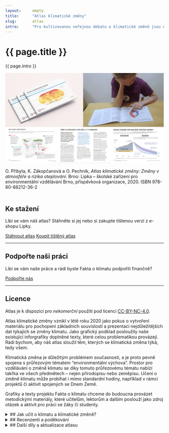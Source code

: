 ```yaml
---
layout:     empty
title:      "Atlas klimatické změny"
slug:       atlas
intro:      "Pro kultivovanou veřejnou debatu o klimatické změně jsou nezbytná dobrá a především srozumitelně vysvětlená data. Proto v tomto atlasu nabízíme snadno pochopitlené grafy a mapy, které jsou navíc vždy doplněny textem, který danou problematiku vysvětluje."
---
```


<div class="section"><div class="container">
<div class="row" markdown="on">
    <div class="col-md-12 col-lg-9">
        <h1>{{ page.title }}</h1>
        <p class="lead">{{ page.intro }}</p>
        <img src="/assets/img/atlas-preview.jpg" class="img-fluid mb-1" alt="Alas klimatické změny">
        <p>O. Přibyla, K. Zákopčanová a O. Pechník, <em>Atlas klimatické změny: Změny v atmosféře a rizika oteplování</em>. Brno: Lipka – školské zařízení pro environmentální vzdělávání Brno, příspěvková organizace, 2020. ISBN 978-80-88212-36-2</p>
    </div>
    <div class="col-md-12 col-lg-3" style="margin-top: 3rem;">
        <h2>Ke stažení</h2>
        <p>Líbí se vám náš atlas? Stáhněte si jej nebo si zakupte tištenou verzi z e-shopu Lipky.</p>
        <a href="{{ site.baseurl }}/assets/files/atlas-klimaticke-zmeny.pdf" class="btn btn-primary"><i class="fas fa-fw fa-file-download"></i> Stáhnout atlas</a>
        <a href="https://www.lipka.cz/lipka?idk=zbozi93|5" class="btn btn-secondary"><i class="fas fa-fw fa-atlas"></i> Koupit tištěný atlas</a>
        <hr />
        <h2>Podpořte naši práci</h2>
        <p>Libí se vám naše práce a rádi byste Fakta o klimatu podpořili finančně?</p>
        <a href="{{ site.fundraising }}" class="btn btn-primary"><i class="fas fa-fw fa-heart"></i> Podpořte nás</a>
        <hr />
        <h2>Licence</h2>
        <p>Atlas je k dispozici pro <em>nekomerční</em> použití pod licencí <a href="https://creativecommons.org/licenses/by-nc/4.0/deed.cs" title="Uveďte původ-Neužívejte komerčně 4.0 Mezinárodní" rel="license">CC-BY-NC-4.0</a>.</p>
    </div>
</div>
</div></div>

<div class="section"><div class="container" markdown="1">

Atlas klimatické změny vznikl v létě roku 2020 jako pokus o vytvoření materiálu pro pochopení základních souvislostí a prezentaci nejdůležitějších dat týkajích se změny klimatu. Jako grafický podklad posloužily naše existující inforgrafiky doplněné texty, které celou problematikou provázejí. Rádi bychom, aby náš atlas sloužil těm, kterých se klimatická změna týká, tedy všem.

Klimatická změna je důležitým problémem současnosti, a je proto pevně spojena s průřezovým tématem “environmentální výchova”. Prostor pro vzdělávání o změně klimatu se díky tomuto průřezovému tématu nabízí takřka ve všech předmětech – nejen přírodopisu nebo zeměpisu. Učení o změně klimatu může probíhat i mimo standardní hodiny, například v rámci projektů či aktivit spojených se Dnem Země.

Grafiky a texty projektu Fakta o klimatu chceme do budoucna provázet metodickými materiály, které učitelům, lektorům a dalším poslouží jako zdroj otázek a aktivit pro práci se žáky či studenty.

<details markdown="1">
<summary markdown=1>
## Jak učit o klimatu a klimatické změně?
</summary>

Je mnoho způsobů jak uspořádat sérii vyučovacích hodin nebo přednášek o klimatické změně. Lze začít u zvyšování teplot, u emisí skleníkových plynů anebo třeba u dopadů změny na obyvatele různých oblastí. My jsme v Atlase uspořádali grafiky a texty tak, že ilustrují následující linku argumentů.

1. **Lidská činnost mění složení atmosféry** – zejména kvůli spalování uhlí, ropy a plynu se v atmosféře hromadí oxid uhličitý.
2. **Oxid uhličitý zesiluje skleníkový efekt** – výpočty a modely ukazují, že při zvýšení koncentrací CO2 z 280ppm na 540ppm se planeta jako celek oteplí v průměru o 3 °C.
3. **Globální oteplování je už nyní jasně pozorovaný a daty dobře podložený jev** – v průběhu 20. Století se teplota zvýšila o 1,2 °C, přičemž oteplení nebylo všude stejné. Některé části světa se  za posledních 60 let oteplily téměř o 5°C. Současné globální oteplování probíhá také vyjímečně rychle.
4. **Česká republika se otepluje přibližně dvakrát rychleji než světový průměr** – za posledních 60 let se oteplila o 2°C,  je to dáno její vnitrozemskou polohou na severní polokouli. Jedním z důsledků je masivní úhyn smrkových lesů.
5. **Kdyby se planeta oteplila o více než 1.5 °C, došlo by ke kolapsu mnoha světových ekosystémů a velkým změnám v kryosféře a atmosférických a oceánských prouděních** – proto se státy v Pařížské dohodě zavázaly k úsilí udržet globální oteplování pod hranicí 1.5 °C.
6. **Aby se oteplení podařilo udržet pod hranicí 1,5°C, je potřeba dosáhnout uhlíkové neutrality do roku 2050.**

</details>

<details markdown="1">
<summary markdown=1>
## Recenzenti a poděkování
</summary>

Atlas recenzovali:

* Mgr. Michal Žák, Ph. D., Katedra fyziky atmosféry Matematicko-fyzikální fakulty Univerzity Karlovy
* RNDr. Radim Tolasz, Ph. D., klimatolog, Český hydrometeorologický ústav
* Ing. Jiří Dlouhý, Centrum pro otázky životního prostředí Univerzity Karlovy
* Jan Labohý, CEO World from Space, odborný konzultant ASITIS s. r. o.
* Mgr. Romana Březovská, M. A., ministerský rada, Ministerstvo životního prostředí ČR

Ke vzniku tohoto Atlasu přispěli významně svou dobrovolnickou prací v týmu faktaoklimatu.cz: Martin Ukrop, Jan Krčál, Kateřina Kolouchová, Tomáš Protivínský, Oldřich Sklenář, Martin Křivánek, Martin Zahradník, Jakub Zamouřil a další členové týmu.

Za odbornou či lidskou inspiraci chceme dále poděkovat: Jirkovi Vorlíčkovi, Lence Kopáčové, Petru Danišovi, Janu Krajhanzlovi, Mycu Riggulsfordovi, Lucii Smolkové, Veronice Ambrozyové, Haně Mikulicové a Tadeáši Žďárskému.
</details>

<details markdown="1">
<summary markdown=1>
## Další díly a aktualizace atlasu
</summary>

V budoucnosti bychom rádi připravili další díly atlasu pokrývající například enegetiku a sénáře jejích transformací, emise, a další témata. Zároveň budeme první díl atlasu aktualizovat o nově vydávaná data.
</details>

</div></div>
